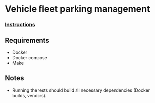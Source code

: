 # Vehicle fleet parking management
### [Instructions](https://github.com/fulll/developers/blob/master/Backend/ddd-and-cqs-level-1.md)
## Requirements

- Docker
- Docker compose
- Make

## Notes

- Running the tests should build all necessary dependencies (Docker builds, vendors).

